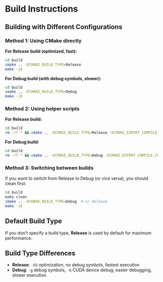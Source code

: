 # Build Instructions

## Building with Different Configurations

### Method 1: Using CMake directly

**For Release build (optimized, fast):**
```bash
cd build
cmake .. -DCMAKE_BUILD_TYPE=Release
make -j8
```

**For Debug build (with debug symbols, slower):**
```bash
cd build
cmake .. -DCMAKE_BUILD_TYPE=Debug
make -j8
```

### Method 2: Using helper scripts

**For Release build:**
```bash
cd build
rm -rf * && cmake .. -DCMAKE_BUILD_TYPE=Release -DCMAKE_EXPORT_COMPILE_COMMANDS=1 && cp compile_commands.json .. && make -j8
```

**For Debug build:**
```bash
cd build
rm -rf * && cmake .. -DCMAKE_BUILD_TYPE=Debug -DCMAKE_EXPORT_COMPILE_COMMANDS=1 && cp compile_commands.json .. && make -j8
```

### Method 3: Switching between builds

If you want to switch from Release to Debug (or vice versa), you should clean first:
```bash
cd build
make clean
cmake .. -DCMAKE_BUILD_TYPE=Debug  # or Release
make -j8
```

## Default Build Type

If you don't specify a build type, **Release** is used by default for maximum performance.

## Build Type Differences

- **Release**: `-O3` optimization, no debug symbols, fastest execution
- **Debug**: `-g` debug symbols, `-G` CUDA device debug, easier debugging, slower execution
